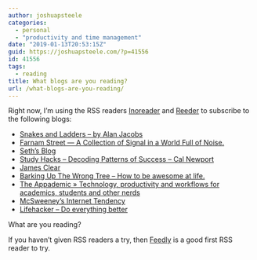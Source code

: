 ```yaml
---
author: joshuapsteele
categories:
  - personal
  - "productivity and time management"
date: "2019-01-13T20:53:15Z"
guid: https://joshuapsteele.com/?p=41556
id: 41556
tags:
  - reading
title: What blogs are you reading?
url: /what-blogs-are-you-reading/
---
```


Right now, I’m using the RSS readers [Inoreader](https://www.inoreader.com/) and [Reeder](http://reederapp.com/) to subscribe to the following blogs:

- [Snakes and Ladders – by Alan Jacobs](https://blog.ayjay.org)
- [Farnam Street — A Collection of Signal in a World Full of Noise.](https://fs.blog)
- [Seth’s Blog](https://seths.blog)
- [Study Hacks – Decoding Patterns of Success – Cal Newport](http://calnewport.com/blog/)
- [James Clear](https://jamesclear.com)
- [Barking Up The Wrong Tree – How to be awesome at life.](https://www.bakadesuyo.com)
- [The Appademic » Technology, productivity and workflows for academics, students and other nerds](https://appademic.tech)
- [McSweeney’s Internet Tendency](https://www.mcsweeneys.net)
- [Lifehacker – Do everything better](https://lifehacker.com)

What are you reading?

If you haven’t given RSS readers a try, then [Feedly](https://feedly.com/) is a good first RSS reader to try.